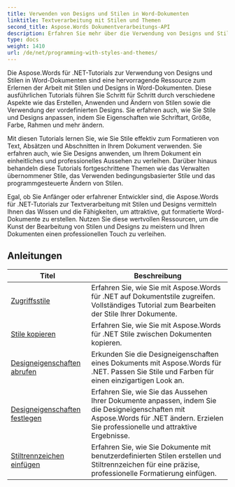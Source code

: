 ```yaml
---
title: Verwenden von Designs und Stilen in Word-Dokumenten
linktitle: Textverarbeitung mit Stilen und Themen
second_title: Aspose.Words Dokumentverarbeitungs-API
description: Erfahren Sie mehr über die Verwendung von Designs und Stilen in Word-Dokumenten mit Aspose.Words für .NET. Erfahren Sie mit Schritt-für-Schritt-Tutorials und C#-Codebeispielen, wie Sie Stile und Designs in Ihren Word-Dokumenten erstellen, anwenden und anpassen.
type: docs
weight: 1410
url: /de/net/programming-with-styles-and-themes/
---
```

Die Aspose.Words für .NET-Tutorials zur Verwendung von Designs und Stilen in Word-Dokumenten sind eine hervorragende Ressource zum Erlernen der Arbeit mit Stilen und Designs in Word-Dokumenten. Diese ausführlichen Tutorials führen Sie Schritt für Schritt durch verschiedene Aspekte wie das Erstellen, Anwenden und Ändern von Stilen sowie die Verwendung der vordefinierten Designs. Sie erfahren auch, wie Sie Stile und Designs anpassen, indem Sie Eigenschaften wie Schriftart, Größe, Farbe, Rahmen und mehr ändern.

Mit diesen Tutorials lernen Sie, wie Sie Stile effektiv zum Formatieren von Text, Absätzen und Abschnitten in Ihrem Dokument verwenden. Sie erfahren auch, wie Sie Designs anwenden, um Ihrem Dokument ein einheitliches und professionelles Aussehen zu verleihen. Darüber hinaus behandeln diese Tutorials fortgeschrittene Themen wie das Verwalten übernommener Stile, das Verwenden bedingungsbasierter Stile und das programmgesteuerte Ändern von Stilen.

Egal, ob Sie Anfänger oder erfahrener Entwickler sind, die Aspose.Words für .NET-Tutorials zur Textverarbeitung mit Stilen und Designs vermitteln Ihnen das Wissen und die Fähigkeiten, um attraktive, gut formatierte Word-Dokumente zu erstellen. Nutzen Sie diese wertvollen Ressourcen, um die Kunst der Bearbeitung von Stilen und Designs zu meistern und Ihren Dokumenten einen professionellen Touch zu verleihen.

 ## Anleitungen
| Titel | Beschreibung |
| --- | --- |
| [Zugriffsstile](./access-styles/) | Erfahren Sie, wie Sie mit Aspose.Words für .NET auf Dokumentstile zugreifen. Vollständiges Tutorial zum Bearbeiten der Stile Ihrer Dokumente. |
| [Stile kopieren](./copy-styles/) | Erfahren Sie, wie Sie mit Aspose.Words für .NET Stile zwischen Dokumenten kopieren. |
| [Designeigenschaften abrufen](./get-theme-properties/) | Erkunden Sie die Designeigenschaften eines Dokuments mit Aspose.Words für .NET. Passen Sie Stile und Farben für einen einzigartigen Look an. |
| [Designeigenschaften festlegen](./set-theme-properties/) | Erfahren Sie, wie Sie das Aussehen Ihrer Dokumente anpassen, indem Sie die Designeigenschaften mit Aspose.Words für .NET ändern. Erzielen Sie professionelle und attraktive Ergebnisse. |
| [Stiltrennzeichen einfügen](./insert-style-separator/) | Erfahren Sie, wie Sie Dokumente mit benutzerdefinierten Stilen erstellen und Stiltrennzeichen für eine präzise, professionelle Formatierung einfügen. |